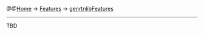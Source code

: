 @@[Home](Home.md) -> [Features](Features.md) -> [genrtnlibFeatures](genrtnlibFeatures.md)

---


TBD